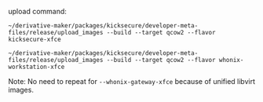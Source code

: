 
upload command:

```
~/derivative-maker/packages/kicksecure/developer-meta-files/release/upload_images --build --target qcow2 --flavor kicksecure-xfce
```


```
~/derivative-maker/packages/kicksecure/developer-meta-files/release/upload_images --build --target qcow2 --flavor whonix-workstation-xfce
```

Note: No need to repeat for `--whonix-gateway-xfce` because of unified libvirt images.
